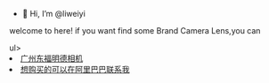 - 👋 Hi, I’m @liweiyi
<p>welcome to here! if you want find some Brand Camera Lens,you can </p>
ul>
  <li> <a href="https://dongfutrade.com/">广州东福明德相机</a> </li>
  <li> <a href="https://dongfumingde.en.alibaba.com/">想购买的可以在阿里巴巴联系我</a> </li>
</ul>
<!---
liweiyiok/liweiyiok is a ✨ special ✨ repository because its `README.md` (this file) appears on your GitHub profile.
You can click the Preview link to take a look at your changes.
--->
